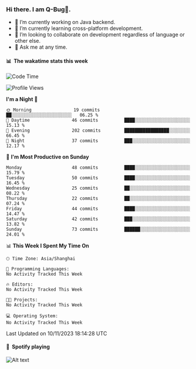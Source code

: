 ### Hi there. I am Q-Bug🐞.

- 🔭 I’m currently working on Java backend.
- 🌱 I’m currently learning cross-platform development.
- 👯 I’m looking to collaborate on development regardless of language or other else.
- 💬 Ask me at any time.

#### 📊 &nbsp;**The wakatime stats this week**  
<!--START_SECTION:waka-->
![Code Time](http://img.shields.io/badge/Code%20Time-122%20hrs%2043%20mins-blue)

![Profile Views](http://img.shields.io/badge/Profile%20Views-0-blue)

**I'm a Night 🦉** 

```text
🌞 Morning                19 commits          ██░░░░░░░░░░░░░░░░░░░░░░░   06.25 % 
🌆 Daytime                46 commits          ████░░░░░░░░░░░░░░░░░░░░░   15.13 % 
🌃 Evening                202 commits         █████████████████░░░░░░░░   66.45 % 
🌙 Night                  37 commits          ███░░░░░░░░░░░░░░░░░░░░░░   12.17 % 
```
📅 **I'm Most Productive on Sunday** 

```text
Monday                   48 commits          ████░░░░░░░░░░░░░░░░░░░░░   15.79 % 
Tuesday                  50 commits          ████░░░░░░░░░░░░░░░░░░░░░   16.45 % 
Wednesday                25 commits          ██░░░░░░░░░░░░░░░░░░░░░░░   08.22 % 
Thursday                 22 commits          ██░░░░░░░░░░░░░░░░░░░░░░░   07.24 % 
Friday                   44 commits          ████░░░░░░░░░░░░░░░░░░░░░   14.47 % 
Saturday                 42 commits          ███░░░░░░░░░░░░░░░░░░░░░░   13.82 % 
Sunday                   73 commits          ██████░░░░░░░░░░░░░░░░░░░   24.01 % 
```


📊 **This Week I Spent My Time On** 

```text
🕑︎ Time Zone: Asia/Shanghai

💬 Programming Languages: 
No Activity Tracked This Week

🔥 Editors: 
No Activity Tracked This Week

🐱‍💻 Projects: 
No Activity Tracked This Week

💻 Operating System: 
No Activity Tracked This Week
```


 Last Updated on 10/11/2023 18:14:28 UTC
<!--END_SECTION:waka-->

#### 🎵 &nbsp;**Spotify playing**  
![Alt text](https://spotify-recently-played-readme.vercel.app/api?user=e5y1o4x7kdt9kf2blu4wvmb4s&unique={true|1|on|yes})
